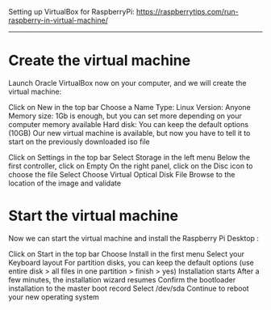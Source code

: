 Setting up VirtualBox for RaspberryPi:
https://raspberrytips.com/run-raspberry-in-virtual-machine/

---

# Create the virtual machine

Launch Oracle VirtualBox now on your computer, and we will create the virtual machine:

Click on New in the top bar
Choose a Name
Type: Linux
Version: Anyone
Memory size: 1Gb is enough, but you can set more depending on your computer memory available
Hard disk: You can keep the default options (10GB)
Our new virtual machine is available, but now you have to tell it to start on the previously downloaded iso file

Click on Settings in the top bar
Select Storage in the left menu
Below the first controller, click on Empty
On the right panel, click on the Disc icon to choose the file
Select Choose Virtual Optical Disk File
Browse to the location of the image and validate

# Start the virtual machine

Now we can start the virtual machine and install the Raspberry Pi Desktop :

Click on Start in the top bar
Choose Install in the first menu
Select your Keyboard layout
For partition disks, you can keep the default options (use entire disk > all files in one partition > finish > yes)
Installation starts
After a few minutes, the installation wizard resumes
Confirm the bootloader installation to the master boot record
Select /dev/sda
Continue to reboot your new operating system
